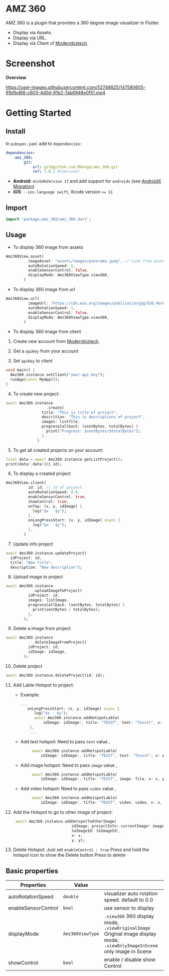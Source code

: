 # AMZ 360

AMZ 360 is a plugin that provides a 360 degree image visualizer in Flutter.

* Display via Assets.
* Display via URL.
* Display via Client of [Modernbiztech](https://www.modernbiztech.com/).

# Screenshot
 **Overview**

https://user-images.githubusercontent.com/52748825/147580605-91bfbd68-c603-4d0d-91b2-7ab6948e0f51.mp4


# Getting Started

## Install

In `pubspec.yaml` add to `dependencies`:

```yaml
dependencies:
    amz_360:
        git:
            url: git@github.com:MHunga/amz_360.git
            ref: 1.0.2 #(version)
```
* **Android**: `minSdkVersion 17` and add support for `androidx` (see [AndroidX Migration](https://flutter.dev/docs/development/androidx-migration))
* **iOS**: `--ios-language swift`, Xcode version `>= 11`


## Import

```dart
import 'package:amz_360/amz_360.dart';
```

## Usage

* To display 360 image from assets

```dart
Amz360View.asset(
          imageAsset: "assets/images/panorama.jpeg", // Link from assets
          autoRotationSpeed: 1,
          enableSensorControl: false,
          displayMode: Amz360ViewType.view360,
        )
```

* To display 360 image from url

```dart
Amz360View.url(
          imageUrl: "https://cdn.eso.org/images/publicationjpg/ESO_Hotel_Paranal_360_Marcio_Cabral_Chile_02-CC.jpg",
          autoRotationSpeed: 1,
          enableSensorControl: false,
          displayMode: Amz360ViewType.view360,
        )
```

* To display 360 image from client

1. Create new account from [Modernbiztech](https://www.modernbiztech.com/).

2. Get a `apiKey` from your account

3. Set `apiKey` to client

```dart
void main() {
  Amz360.instance.setClient("your-api-key");
  runApp(const MyApp());
}
```
4. To create new project:

```dart
await Amz360.instance
                  .create(
                title: "This is title of project",
                descrition: "This is descriptions of project",
                images: listfile,
                progressCallback: (sentBytes, totalBytes) {
                  print("Progress: $sentBytes/$totalBytes");
                },
              )
```

5. To get all created projects on your account:

```dart
final data = await Amz360.instance.getListProject();
print(data!.data![0].id);
```

6. To display a created project

```dart
Amz360View.client(
          id: id, // id of project
          autoRotationSpeed: 0.0,
          enableSensorControl: true,
          showControl: true,
          onTap: (x, y, idImage) {
            log("$x   $y");
          },
          onLongPressStart: (x, y, idImage) async {
            log("$x   $y");
          },
        )
```
7. Update info project

```dart
await Amz360.instance.updateProject(
  idProject: id, 
  title: "New title",
  description: "New description");
```

8. Upload image to project

```dart
await Amz360.instance
            .uploadImageToProject(
          idProject: id,
          images: listImage,
          progressCallback: (sentBytes, totalBytes) {
            print(sentBytes / totalBytes);
          },
        );
```


9. Delete a image from project

```dart
await Amz360.instance
            .deleteImageFromProject(
          idProject: id,
          idImage: idImage,
        );
```

10. Delete project

```dart
await Amz360.instance.deleteProject(id: id);
```

11. Add Lable Hotspot to project: 
    
    - Example: 
      ```dart
      ...
         onLongPressStart: (x, y, idImage) async {
            log("$x   $y");
            await Amz360.instance.addHotspotLable(
                idImage: idImage!, title: "TESST", text: "Tessst", x: x, y: y);
          },
          ...
      ```

    - Add text hotspot: Need to pass `text` value , 

       ```dart
            await Amz360.instance.addHotspotLable(
                idImage: idImage!, title: "TESST", text: "Tessst", x: x, y: y);
      ```

    - Add image hotspot: Need to pass `image` value , 

       ```dart
            await Amz360.instance.addHotspotLable(
                idImage: idImage!, title: "TESST", image: file, x: x, y: y);
      ```  

    - Add video hotspot: Need to pass `video` value , 

       ```dart
            await Amz360.instance.addHotspotLable(
                idImage: idImage!, title: "TESST", video: video, x: x, y: y);
      ```

12. Add the Hotspot to go to other image of project: 

    ```dart
     await Amz360.instance.addHotspotToOtherImage(
                              idImage: projectInfo!.currentImage!.image!.id!,
                              toImageId: toImageId!,
                              x: x,
                              y: y);
    ```

 13. Delete Hotspot:
    Just set `enableControl : true`
    Press and hold the hotspot icon to show the Delete button
    Press to delete   


## Basic properties

| Properties          | Value              |                                                |
| -----------------   | ------------------ | ---------------------------------------------- |
| autoRotationSpeed   | `double`           | visualizer auto rotation speed. default to 0.0 |
| enableSensorControl | `bool`             | use sensor to display                          |
| displayMode         | `Amz360ViewType`   | `.view360` 360 display mode, `.viewOriginalImage` Original image display mode, `.viewOnlyImageInScene` only image in Scene |
| showControl         | `bool`             | enable / disable show Control                  |




